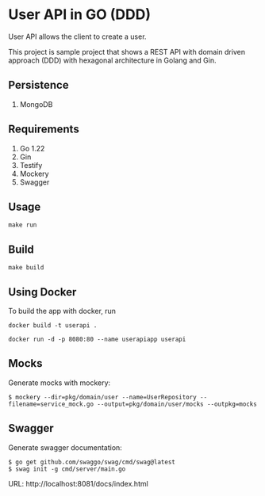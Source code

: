 # User API in GO (DDD)

User API allows the client to create a user.

This project is sample project that shows a REST API 
with domain driven approach (DDD) with hexagonal architecture in Golang and Gin.

## Persistence

1. MongoDB

## Requirements

1. Go 1.22
1. Gin
1. Testify
1. Mockery
1. Swagger

## Usage

`make run`

## Build

`make build`

## Using Docker

To build the app with docker, run

`docker build -t userapi .`

`docker run -d -p 8080:80 --name userapiapp userapi`

## Mocks

Generate mocks with mockery: 

```
$ mockery --dir=pkg/domain/user --name=UserRepository --filename=service_mock.go --output=pkg/domain/user/mocks --outpkg=mocks
```

## Swagger

Generate swagger documentation: 

```
$ go get github.com/swaggo/swag/cmd/swag@latest
$ swag init -g cmd/server/main.go
```

URL: http://localhost:8081/docs/index.html